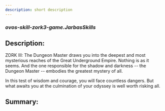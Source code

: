 ```yaml
---
description: short description
---
```


### _ovos-skill-zork3-game.JarbasSkills_  
## Description:  
ZORK III: The Dungeon Master draws you into the deepest and most mysterious reaches of the Great Underground Empire. Nothing is as it seems. And the one responsible for the shadow and darkness -- the Dungeon Master -- embodies the greatest mystery of all.

In this test of wisdom and courage, you will face countless dangers. But what awaits you at the culmination of your odyssey is well worth risking all.  
  
  
  
## Summary:  
